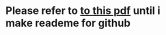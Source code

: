 # Please refer to [to this pdf](https://github.com/taglegendry/Follow_me/blob/master/Readme.pdf) until i make reademe for github
